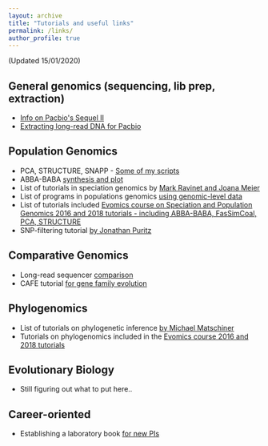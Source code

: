 ```yaml
---
layout: archive
title: "Tutorials and useful links"
permalink: /links/
author_profile: true
---
```



(Updated 15/01/2020)

General genomics (sequencing, lib prep, extraction)
------
* [Info on Pacbio's Sequel II](https://www.pacb.com/wp-content/uploads/Overview-Sequel-Systems-Application-Options-and-Sequencing-Recommendations.pdf)
* [Extracting long-read DNA for Pacbio](https://extractdnaforpacbio.com/)

Population Genomics
------
* PCA, STRUCTURE, SNAPP - [Some of my scripts](https://github.com/jcerca/population_genomics)
* ABBA-BABA [synthesis and plot](https://nbviewer.jupyter.org/github/dereneaton/ipyrad/blob/master/tests/cookbook-abba-baba.ipynb)
* List of tutorials in speciation genomics by [Mark Ravinet and Joana Meier](https://speciationgenomics.github.io/)
* List of programs in populations genomics [using genomic-level data](http://methodspopgen.com/)
* List of tutorials included [Evomics course on Speciation and Population Genomics 2016 and 2018 tutorials - including ABBA-BABA, FasSimCoal, PCA, STRUCTURE](http://evomics.org/learning/population-and-speciation-genomics/)
* SNP-filtering tutorial [by Jonathan Puritz](https://www.ddocent.com/filtering/)

Comparative Genomics
------
* Long-read sequencer [comparison](https://github.com/rrwick/Long-read-assembler-comparison)
* CAFE tutorial [for gene family evolution](https://iu.app.box.com/v/cafetutorial-files)

Phylogenomics
------
* List of tutorials on phylogenetic inference [by Michael Matschiner](https://github.com/mmatschiner/tutorials)
* Tutorials on phylogenomics included in the [Evomics course 2016 and 2018 tutorials](http://evomics.org/learning/phylogenetics/)

Evolutionary Biology
------
* Still figuring out what to put here..

Career-oriented
------
* Establishing a laboratory book [for new PIs](https://twitter.com/samuelmehr/status/1139733291899080705)
